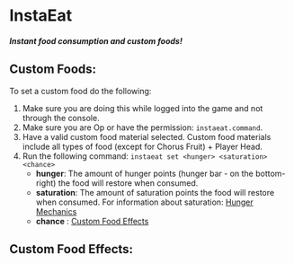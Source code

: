 # InstaEat
##### Instant food consumption and custom foods!


## **Custom Foods:**
To set a custom food do the following:
1. Make sure you are doing this while logged into the game and not through the console.
2. Make sure you are Op or have the permission: `instaeat.command`.
3. Have a valid custom food material selected. Custom food materials include all types of food (except for Chorus Fruit) + Player Head.
4. Run the following command: `instaeat set <hunger> <saturation> <chance>`
   - **hunger**: The amount of hunger points (hunger bar - on the bottom-right) the food will restore when consumed.
   - **saturation**: The amount of saturation points the food will restore when consumed. For information about saturation: [Hunger Mechanics](https://minecraft.gamepedia.com/Hunger#Mechanics)
   - **chance** : [Custom Food Effects](https://github.com/DMan1629/InstaEat/blob/master/README.md#custom-food-effects)
  
  ## **Custom Food Effects:**
